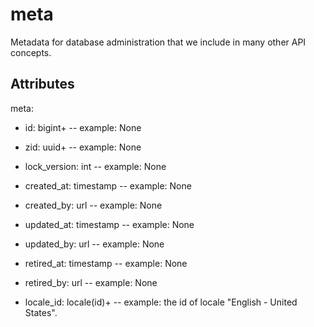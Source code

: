 # meta

Metadata for database administration that we include in many other API concepts.


## Attributes

meta:

  * id: bigint+ -- example: None

  * zid: uuid+ -- example: None

  * lock_version: int -- example: None

  * created_at: timestamp -- example: None

  * created_by: url -- example: None

  * updated_at: timestamp -- example: None

  * updated_by: url -- example: None

  * retired_at: timestamp -- example: None

  * retired_by: url -- example: None

  * locale_id: locale(id)+ -- example: the id of locale "English - United States".

